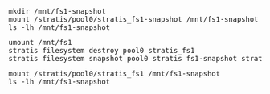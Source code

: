 <pre>
mkdir /mnt/fs1-snapshot
mount /stratis/pool0/stratis_fs1-snapshot /mnt/fs1-snapshot
ls -lh /mnt/fs1-snapshot
</pre>

<pre>
umount /mnt/fs1
stratis filesystem destroy pool0 stratis_fs1
stratis filesystem snapshot pool0 stratis_fs1-snapshot stratis_fs1
</pre>

<pre>
mount /stratis/pool0/stratis_fs1 /mnt/fs1-snapshot
ls -lh /mnt/fs1-snapshot
</pre>
